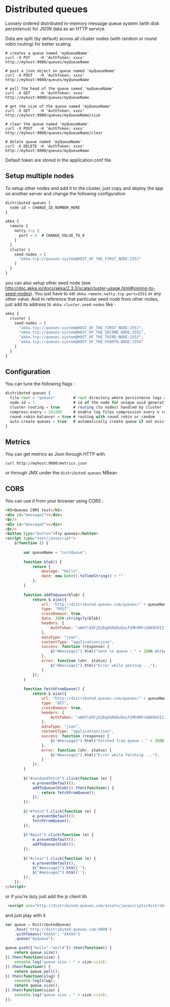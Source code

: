 Distributed queues
=================================

Loosely ordered distributed in-memory message queue system (with disk persistence) for JSON data as an HTTP service.

Data are split (by default) across all cluster nodes (with random or round robin routing) for better scaling. 

```
# creates a queue named 'myQueueName'
curl -X PUT    -H 'AuthToken: xxxx' http://myhost:9000/queues/myQueueName 

# post a json object on queue named 'myQueueName'
curl -X POST   -H 'AuthToken: xxxx' http://myhost:9000/queues/myQueueName 

# poll the head of the queue named 'myQueueName'
curl -X GET    -H 'AuthToken: xxxx' http://myhost:9000/queues/myQueueName

# get the size of the queue named 'myQueueName'
curl -X GET    -H 'AuthToken: xxxx' http://myhost:9000/queues/myQueueName/size 

# clear the queue named 'myQueueName'
curl -X POST   -H 'AuthToken: xxxx' http://myhost:9000/queues/myQueueName/clear

# delete queue named 'myQueueName'
curl -X DELETE -H 'AuthToken: xxxx' http://myhost:9000/queues/myQueueName 

```

Default token are stored in the application.conf file.

Setup multiple nodes
--------------------

To setup other nodes and add it to the cluster, just copy and deploy the app on another server and change the following configuration

```javascript
distributed-queues {
  node-id = CHANGE_ID_NUMBER_HERE 
}

akka {
  remote {
    netty.tcp {
      port = 0  # CHANGE_VALUE_TO_0
    }
  }
  cluster {
    seed-nodes = [
      "akka.tcp://queues-system@HOST_OF_THE_FIRST_NODE:2551"
    ]
  }
}
```

you can also setup other seed node (see http://doc.akka.io/docs/akka/2.3.3/scala/cluster-usage.html#joining-to-seed-nodes).
You just have to set `akka.remote.netty.tcp.port=2551` or any other value. And to reference that particular seed node 
from other nodes, just add its address to `akka.cluster.seed-nodes` like :

```javascript
akka {
  cluster {
    seed-nodes = [
      "akka.tcp://queues-system@HOST_OF_THE_FIRST_NODE:2551",
      "akka.tcp://queues-system@HOST_OF_THE_SECOND_NODE:2552",
      "akka.tcp://queues-system@HOST_OF_THE_THIRD_NODE:2553",
      "akka.tcp://queues-system@HOST_OF_THE_FOURTH_NODE:2554"
    ]
  }
}
```

Configuration
-------------

You can tune the following flags :

```javascript
distributed-queues {
  file-root = "queues"        # root directory where persistence logs are stored
  node-id = 1                 # id of the node for unique uuid generation in the cluster
  cluster-routing = true      # routing (to nodes) handled by cluster
  compress-every = 102400     # enable log files compression every n read operation
  round-robin-balancer = true # routing with round robin or random
  auto-create-queues = true   # automatically create queue if not exists
}
```

Metrics
----------

You can get metrics as Json through HTTP with 

```
curl http://myhost:9000/metrics.json
```

or through JMX under the `distributed-queues` MBean

CORS
------

You can use it from your browser using CORS :

```html
<h3>Queues CORS test</h3>
<div id="message1"></div>
<br/>
<div id="message2"></div>
<br/>
<button type="button">Try queues</button>
<script type="text/javascript">
    $(function () {
    
        var queueName = "corsQueue";
    
        function blob() {
            return {
                message: "Hello",
                date: new Date().toTimeString() + ""
            };
        }
    
        function addToQueue(blob) {
            return $.ajax({
                url: "http://distributed.queues.com/queues/" + queueName,
                type: "POST",
                crossDomain: true,
                data: JSON.stringify(blob),
                headers: {
                    AuthToken: "oWOYldXFjEZ6qXGRdQuEeLFSMh9MYcbQK9UVI21TRcLotnAVvMWjl6VEvAzIOixd"
                },
                dataType: "json",
                contentType: "application/json",
                success: function (response) {
                    $("#message1").html("Sent to queue : " + JSON.stringify(blob) + ", with correlation id : " + JSON.stringify(response));
                },
                error: function (xhr, status) {
                    $("#message1").html("Error while posting ...");
                }
            });
        }
    
        function fetchFromQueue() {
            return $.ajax({
                url: "http://distributed.queues.com/queues/" + queueName,
                type: "GET",
                crossDomain: true,
                headers: {
                    AuthToken: "oWOYldXFjEZ6qXGRdQuEeLFSMh9MYcbQK9UVI21TRcLotnAVvMWjl6VEvAzIOixd"
                },
                dataType: "json",
                contentType: "application/json",
                success: function (response) {
                    $("#message2").html("Fetched from queue : " + JSON.stringify(response));
                },
                error: function (xhr, status) {
                    $("#message2").html("Error while fetching ...");
                }
            });
        }
    
        $("#sendandfetch").click(function (e) {
            e.preventDefault();
            addToQueue(blob()).then(function() {
                return fetchFromQueue();
            });
        });
    
        $("#fetch").click(function (e) {
            e.preventDefault();
            fetchFromQueue();
        });
    
        $("#post").click(function (e) {
            e.preventDefault();
            addToQueue(blob());
        });
    
        $("#clear").click(function (e) {
            e.preventDefault();
            $("#message1").html('');
            $("#message2").html('');
        });
    });
</script>
```

or if you're lazy just add the js client lib 

```html
 <script src="http://distributed.queues.com/assets/javascripts/distributed-queues.js" type="text/javascript"></script>
```

and just play with it 

```javascript
var queue = DistributedQueues
    .host('http://distributed.queues.com:9000')
    .withTokens("XXXXX", "XXXXX")
    .queue("myqueue");

queue.push({"hello":"world"}).then(function() {
    return queue.size();
}).then(function(size) {
    console.log("queue size : " + size.size);
}).then(function() {
    return queue.poll();
}).then(function(slug) {
    console.log(slug);
    return queue.size();
}).then(function(size) {
    console.log("queue size : " + size.size);
});
```




